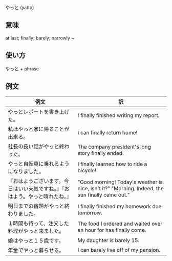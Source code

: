 やっと (yatto)

## 意味

at last; finally; barely; narrowly ~

## 使い方

やっと	+   phrase

## 例文

|例文|訳|
| --- | --- |
|やっとレポートを書き上げた。|I finally finished writing my report.|
|私はやっと家に帰ることが出来る。|I can finally return home!|
|社長の長い話がやっと終わった。|The company president's long story finally ended.|
|やっと自転車に乗れるようになりました。|I finally learned how to ride a bicycle!|
|『おはようございます。今日はいい天気ですね。』『おはよう。やっと晴れたね。』|"Good morning! Today's weather is nice, isn't it?" "Morning. Indeed, the sun finally came out."|
|明日までの宿題がやっと終わりました。|I finally finished my homework due tomorrow.|
|１時間も待って、注文した料理がやっと来ました。|The food I ordered and waited over an hour for has finally come.|
|娘はやっと１５歳です。|My daughter is barely 15.|
|年金でやっと暮らせる。|I can barely live off of my pension.|